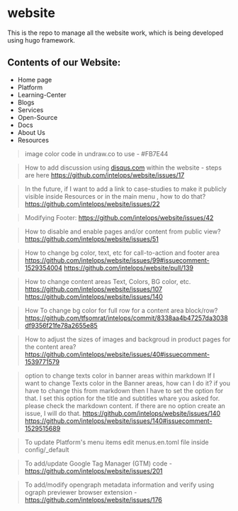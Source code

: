 # website
This is the repo to manage all the website work, which is being developed using hugo framework.

## Contents of our Website:
- Home page
- Platform
- Learning-Center
- Blogs
- Services
- Open-Source
- Docs
- About Us
- Resources

> image color code in undraw.co to use - #FB7E44

> How to add discussion using [disqus.com](https://disqus.com/) within the website - steps are here https://github.com/intelops/website/issues/17 

> In the future, if I want to add a link to case-studies to make it publicly visible inside Resources or in the main menu , how to do that?
> https://github.com/intelops/website/issues/22 

> Modifying Footer:
> https://github.com/intelops/website/issues/42 

> How to disable and enable pages and/or content from public view?
> https://github.com/intelops/website/issues/51

> How to change bg color, text, etc for call-to-action and footer area
> https://github.com/intelops/website/issues/99#issuecomment-1529354004 
> https://github.com/intelops/website/pull/139 

> How to change content areas Text, Colors, BG color, etc.
> https://github.com/intelops/website/issues/107 
> https://github.com/intelops/website/issues/140 

> How To change bg color for full row for a content area block/row?
> https://github.com/tfsomrat/intelops/commit/8338aa4b47257da3038df9356f21fe78a2655e85 

> How to adjust the sizes of images and backgroud in product pages for the content area?
> https://github.com/intelops/website/issues/40#issuecomment-1539771579 

> option to change texts color in banner areas within markdown
> If I want to change Texts color in the Banner areas, how can I do it?
> if you have to change this from markdown then I have to set the option for that.
> I set this option for the title and subtitles whare you asked for. please check the markdown content.
> if there are no option create an issue, I will do that. 
> https://github.com/intelops/website/issues/140 
> https://github.com/intelops/website/issues/140#issuecomment-1529515689 

> To update Platform's menu items edit menus.en.toml file inside config/_default


> To add/update Google Tag Manager (GTM) code - https://github.com/intelops/website/issues/201 

> To add/modify opengraph metadata information and verify using ograph previewer browser extension - https://github.com/intelops/website/issues/176 
>
> 